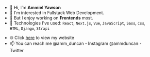 - 👋 Hi, I’m **Ammiel Yawson**
- 🎯 I'm interested in Fullstack Web Development. 
- 🍾 But I enjoy working on **Frontends** most.
- 🧰 Technologies I've used: `React`, `Next.js`, `Vue`, `JavaScript`, `Sass`, `Css`, `HTML`, `Django`, `Strapi` 
<!-- - 💞️ I’m looking to collaborate on ... -->
- 🌐 Click [here](https://ammielyawson.com) to view my website
- 📫 You can reach me @amm_duncan - Instagram
                      @ammduncan - Twitter

<!---
AmmDuncan/AmmDuncan is a ✨ special ✨ repository because its `README.md` (this file) appears on your GitHub profile.
You can click the Preview link to take a look at your changes.
--->
